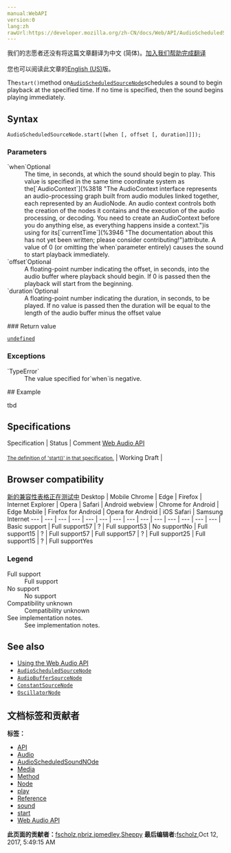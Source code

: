 ```yaml
---
manual:WebAPI
version:0
lang:zh
rawUrl:https://developer.mozilla.org/zh-CN/docs/Web/API/AudioScheduledSourceNode/start
---
```




<bdi>我们的志愿者还没有将这篇文章翻译为<bdi>中文 (简体)</bdi>。[加入我们帮助完成翻译](%22792 "")<br></br>您也可以阅读此文章的[English (US)](%3962 "")版。</bdi>






The`start()`method on[`AudioScheduledSourceNode`](%3961 "The AudioScheduledSourceNode interface—part of the Web Audio API—is a parent interface for several types of audio source node interfaces which share the ability to be started and stopped, optionally at specified times. Specifically, this interface defines the start() and stop() methods, as well as the onended event handler.")schedules a sound to begin playback at the specified time. If no time is specified, then the sound begins playing immediately.



## Syntax<a name="Syntax"></a>

```
AudioScheduledSourceNode.start([when [, offset [, duration]]]);

```

### Parameters<a name="Parameters_2"></a>
<dl><dt id=''>`when`Optional</dt><dd>The time, in seconds, at which the sound should begin to play. This value is specified in the same time coordinate system as the[`AudioContext`](%3818 "The AudioContext interface represents an audio-processing graph built from audio modules linked together, each represented by an AudioNode. An audio context controls both the creation of the nodes it contains and the execution of the audio processing, or decoding. You need to create an AudioContext before you do anything else, as everything happens inside a context.")is using for its[`currentTime`](%3946 "The documentation about this has not yet been written; please consider contributing!")attribute. A value of 0 (or omitting the`when`parameter entirely) causes the sound to start playback immediately.</dd><dt id=''>`offset`Optional</dt><dd>A floating-point number indicating the offset, in seconds, into the audio buffer where playback should begin. If 0 is passed then the playback will start from the beginning.</dd><dt id=''>`duration`Optional</dt><dd>A floating-point number indicating the duration, in seconds, to be played. If no value is passed then the duration will be equal to the length of the audio buffer minus the offset value</dd></dl>
### Return value<a name="Return_value"></a>


[`undefined`](%14139 "The global undefined property represents the primitive value undefined. It is one of JavaScript's primitive types.")


### Exceptions<a name="Exceptions"></a>
<dl><dt id=''>`TypeError`</dt><dd>The value specified for`when`is negative.</dd></dl>
## Example<a name="Example"></a>


tbd


## Specifications<a name="Parameters"></a>
Specification | Status | Comment 
[Web Audio API<br></br><small>The definition of &#39;start()&#39; in that specification.</small>](%22793 "") | Working Draft |  


## Browser compatibility<a name="Browser_compatibility"></a>
[新的兼容性表格正在测试中<i></i>](%3360 "")
<abbr>Desktop<i></i></abbr> | <abbr>Mobile<i></i></abbr> 
<abbr>Chrome<i></i></abbr> | <abbr>Edge<i></i></abbr> | <abbr>Firefox<i></i></abbr> | <abbr>Internet Explorer<i></i></abbr> | <abbr>Opera<i></i></abbr> | <abbr>Safari<i></i></abbr> | <abbr>Android webview<i></i></abbr> | <abbr>Chrome for Android<i></i></abbr> | <abbr>Edge Mobile<i></i></abbr> | <abbr>Firefox for Android<i></i></abbr> | <abbr>Opera for Android<i></i></abbr> | <abbr>iOS Safari<i></i></abbr> | <abbr>Samsung Internet<i></i></abbr> 
 ---  |  ---  |  ---  |  ---  |  ---  |  ---  |  ---  |  ---  |  ---  |  ---  |  ---  |  ---  |  ---  |  ---  | 
Basic support | <abbr>Full support</abbr>57 | <abbr>?</abbr> | <abbr>Full support</abbr>53 | <abbr>No support</abbr>No | <abbr>Full support</abbr>15 | <abbr>?</abbr> | <abbr>Full support</abbr>57 | <abbr>Full support</abbr>57 | <abbr>?</abbr> | <abbr>Full support</abbr>25 | <abbr>Full support</abbr>15 | <abbr>?</abbr> | <abbr>Full support</abbr>Yes 


### Legend<a name="Legend"></a>
<dl><dt id=''><abbr>Full support</abbr></dt><dd>Full support</dd><dt id=''><abbr>No support</abbr></dt><dd>No support</dd><dt id=''><abbr>Compatibility unknown</abbr></dt><dd>Compatibility unknown</dd><dt id=''><abbr>See implementation notes.<i></i></abbr></dt><dd>See implementation notes.</dd></dl>


## See also<a name="See_also"></a>

* [Using the Web Audio API](%3811 "")
* [`AudioScheduledSourceNode`](%3961 "The AudioScheduledSourceNode interface—part of the Web Audio API—is a parent interface for several types of audio source node interfaces which share the ability to be started and stopped, optionally at specified times. Specifically, this interface defines the start() and stop() methods, as well as the onended event handler.")
* [`AudioBufferSourceNode`](%3873 "The AudioBufferSourceNode interface is an AudioScheduledSourceNode which represents an audio source consisting of in-memory audio data, stored in an AudioBuffer. It's especially useful for playing back audio which has particularly stringent timing accuracy requirements, such as for sounds that must match a specific rhythm and can be kept in memory rather than being played from disk or the network.")
* [`ConstantSourceNode`](%3966 "The ConstantSourceNode interface—part of the Web Audio API—represents an audio source (based upon AudioScheduledSourceNode) whose output is single unchanging value. This makes it useful for cases in which you need a constant value coming in from an audio source. In addition, it can be used like a constructible AudioParam by automating the value of its offset or by connecting another node to it; see Controlling multiple parameters with ConstantSourceNode.")
* [`OscillatorNode`](%3965 "The OscillatorNode interface represents a periodic waveform, such as a sine wave. It is an AudioScheduledSourceNode audio-processing module that causes a specified frequency of a given wave to be created—in effect, a constant tone.")



## 文档标签和贡献者
**标签：**
* [API](%50 "")
* [Audio](%3822 "")
* [AudioScheduledSoundNOde](%22794 "")
* [Media](%3827 "")
* [Method](%14476 "")
* [Node](%4842 "")
* [play](%22638 "")
* [Reference](%3381 "")
* [sound](%3973 "")
* [start](%22795 "")
* [Web Audio API](%3830 "")

**此页面的贡献者：**[fscholz](%60 ""),[nbriz](%22796 ""),[jpmedley](%3413 ""),[Sheppy](%405 "")
**最后编辑者:**[fscholz](%60 ""),<time>Oct 12, 2017, 5:49:15 AM</time>


